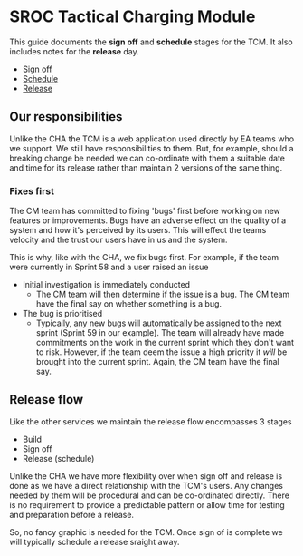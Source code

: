 # SROC Tactical Charging Module

This guide documents the **sign off** and **schedule** stages for the TCM. It also includes notes for the **release** day.

- [Sign off](/releasing/tcm/sign_off.md)
- [Schedule](/releasing/tcm/schedule.md)
- [Release](/releasing/tcm/release.md)

## Our responsibilities

Unlike the CHA the TCM is a web application used directly by EA teams who we support. We still have responsibilities to them. But, for example, should a breaking change be needed we can co-ordinate with them a suitable date and time for its release rather than maintain 2 versions of the same thing.

### Fixes first

The CM team has committed to fixing 'bugs' first before working on new features or improvements. Bugs have an adverse effect on the quality of a system and how it's perceived by its users. This will effect the teams velocity and the trust our users have in us and the system.

This is why, like with the CHA, we fix bugs first. For example, if the team were currently in Sprint 58 and a user raised an issue

- Initial investigation is immediately conducted
  - The CM team will then determine if the issue is a bug. The CM team have the final say on whether something is a bug.
- The bug is prioritised
  - Typically, any new bugs will automatically be assigned to the next sprint (Sprint 59 in our example). The team will already have made commitments on the work in the current sprint which they don't want to risk. However, if the team deem the issue a high priority it _will_ be brought into the current sprint. Again, the CM team have the final say.

## Release flow

Like the other services we maintain the release flow encompasses 3 stages

- Build
- Sign off
- Release (schedule)

Unlike the CHA we have more flexibility over when sign off and release is done as we have a direct relationship with the TCM's users. Any changes needed by them will be procedural and can be co-ordinated directly. There is no requirement to provide a predictable pattern or allow time for testing and preparation before a release.

So, no fancy graphic is needed for the TCM. Once sign of is complete we will typically schedule a release sraight away.
